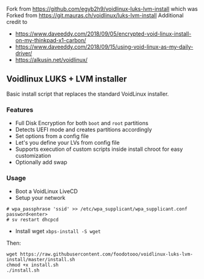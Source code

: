 Fork from https://github.com/egyb2h9/voidlinux-luks-lvm-install
which was Forked from https://git.mauras.ch/voidlinux/luks-lvm-install
Additional credit to 
- https://www.daveeddy.com/2018/09/05/encrypted-void-linux-install-on-my-thinkpad-x1-carbon/
- https://www.daveeddy.com/2018/09/15/using-void-linux-as-my-daily-driver/
- https://alkusin.net/voidlinux/

Voidlinux LUKS + LVM installer
------------------------------

Basic install script that replaces the standard VoidLinux installer.  

### Features

- Full Disk Encryption for both `boot` and `root` partitions
- Detects UEFI mode and creates partitions accordingly
- Set options from a config file
- Let's you define your LVs from config file
- Supports execution of custom scripts inside install chroot for easy customization
- Optionally add swap

### Usage

- Boot a VoidLinux LiveCD
- Setup your network 
```
# wpa_passphrase 'ssid' >> /etc/wpa_supplicant/wpa_supplicant.conf
password<enter>
# sv restart dhcpcd
```
- Install wget `xbps-install -S wget`

Then:

```
wget https://raw.githubusercontent.com/foodotooo/voidlinux-luks-lvm-install/master/install.sh
chmod +x install.sh
./install.sh
```
